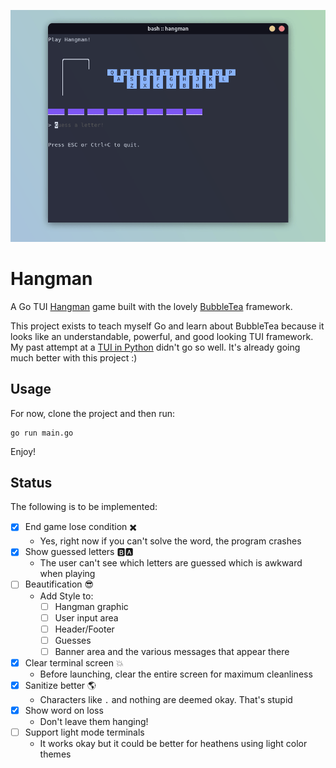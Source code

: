 ![demo](./assets/demo.gif)


# Hangman
A Go TUI [Hangman](https://www.wikihow.com/Play-Hangman) game built with the lovely [BubbleTea](https://github.com/charmbracelet/bubbletea) framework.

This project exists to teach myself Go and learn about BubbleTea because it looks like an understandable, powerful, and good looking TUI framework. My past attempt at a [TUI in Python](https://github.com/braheezy/pyrdle) didn't go so well. It's already going much better with this project :)

## Usage
For now, clone the project and then run:
```console
go run main.go
```

Enjoy!

## Status
The following is to be implemented:
- [x] End game lose condition :heavy_multiplication_x:
    - Yes, right now if you can't solve the word, the program crashes
- [x] Show guessed letters :b::a:
    - The user can't see which letters are guessed which is awkward when playing
- [ ] Beautification :sunglasses:
    - Add Style to:
        - [ ] Hangman graphic
        - [ ] User input area
        - [ ] Header/Footer
        - [ ] Guesses
        - [ ] Banner area and the various messages that appear there
- [x] Clear terminal screen :boom:
    - Before launching, clear the entire screen for maximum cleanliness
- [x] Sanitize better :earth_americas:
    - Characters like `.` and nothing are deemed okay. That's stupid
- [x] Show word on loss
    - Don't leave them hanging!
- [ ] Support light mode terminals
    - It works okay but it could be better for heathens using light color themes

